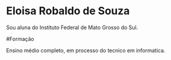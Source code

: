 # Eloisa Robaldo de Souza

Sou aluna do Instituto Federal de Mato Grosso do Sul.

#Formação

Ensino médio completo, em processo do tecnico em informatica.
